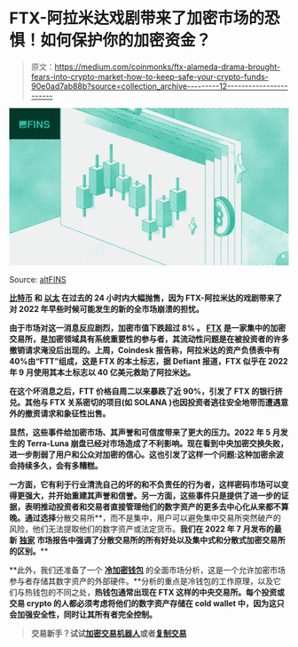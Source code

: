# FTX-阿拉米达戏剧带来了加密市场的恐惧！如何保护你的加密资金？

> 原文：<https://medium.com/coinmonks/ftx-alameda-drama-brought-fears-into-crypto-market-how-to-keep-safe-your-crypto-funds-90e0ad7ab88b?source=collection_archive---------12----------------------->

![](img/90bc9e0a83017e94011205e056212090.png)

Source: [altFINS](https://altfins.com/)

**[**比特币**](http://r.email.altfins.com/mk/cl/f/BjSZ0CuZke2WQAsHTULyp8-sUl_Xo_-POZnXgoad_GVSZvPfSzw4aUqCyVS44WLvnrRIPMIlK7P6quIxMUPO3evy8lusS-Gt2463gER89PQr0_Myg4r_6IIEBkfiWJ8KRVCxPP3KHFgNSAGIxj1o2bkaJ6Z17P-xkNmyO8VJOAuUAEHIcK32kyMjeMUDh02leFxG2e0ozDj1WAUGlm5PZCw2uZswlb_aZ5Oa1bzZZbGePzm5-VlxqbKpfu7m7jeEcldPZ_wivl82xObJ9A95aMY0zBFUTT1tdFBCEw0zl1P_W0KaWnERzW-u) **和** [**以太**](http://r.email.altfins.com/mk/cl/f/awfoRbpJeU0AzJxgycUaQkp7uaWmT37pFTANynYV95rzMwAJ16Y6Pg7xzvM9-Oc7v2geS9nOcmZUIDUefnHdG9GZMQaP5IS67vueN2KyJMDcMy9yoTwN8OLvBTUCsZqgyojhQbTAvlExdAJ6lhveKxRJb0Xzsg5pDTOV-GMmnUqHeeVAqiFcoNmwV--Gbvb2zN_oPRrgkqjl3EVOav7B7eapCy0LXg7tH_cPrsZsqPBhqSvjfWY2m1cQ2PMk86ExnW50x1-u5GP5TJkxyx6F37K-1PFt5XZnQ23KRrAIsv_zUCglsc-kwt1Spw) **在过去的 24 小时内大幅抛售，因为 FTX-阿拉米达的戏剧带来了对 2022 年早些时候可能发生的新的全市场崩溃**的担忧。**

****由于市场对这一消息反应剧烈，加密市值下跌超过 8%** 。 [FTX](http://r.email.altfins.com/mk/cl/f/oPLwucDyvma-vzz_43seuQBOL1gMIKCIqN4Ri_yrrmC4cWTlLEqDaoE5FJqdJ5ju-Cq2GudAsx6-tkkOlxxTdg_IF_vKgteooI5gDMTW8pEVpHuVPj9pyAPdeaPcbgWaAuiD6AKA-Rv9JDdO0KgvHBU0cNm-rmTqNKwwI6fCeReAMRx2S2m9IT0M_KzciWazY31tJrpBcxZ1ZX7B7kF574NRWqTVyNA-fLm5I_a2DnJzGmDF7424L5T21R5nkrUrpWJ4BiExFAOuJ5JG06oVtbd2W4Ld2x9S9iFVsGPwLFsChz2OCb3_TmvrOGw) 是一家集中的加密交易所，是加密领域具有系统重要性的参与者，其流动性问题是在被投资者的许多撤销请求淹没后出现的。**上周，Coindesk 报告称，阿拉米达的资产负债表中有 40%由“FTT”组成，这是 FTX 的本土标志，据 Defiant 报道，FTX 似乎在 2022 年 9 月使用其本土标志以 40 亿美元救助了阿拉米达。****

**在这个坏消息之后，FTT 价格自周二以来暴跌了近 90%，引发了 FTX 的银行挤兑。其他与 FTX 关系密切的项目(如 **SOLANA** )也因投资者逃往安全地带而遭遇意外的撤资请求和象征性出售。**

**显然，这些事件给加密市场、其声誉和可信度带来了更大的压力。2022 年 5 月发生的 Terra-Luna 崩盘已经对市场造成了不利影响。现在看到中央加密交换失败，进一步削弱了用户和公众对加密的信心。这也引发了这样一个问题:这种加密余波会持续多久，会有多糟糕。**

**一方面，它有利于行业清洗自己的坏的和不负责任的行为者，这样密码市场可以变得更强大，并开始重建其声誉和信誉。另一方面，这些事件只是提供了进一步的证据，表明推动投资者和交易者直接管理他们的数字资产的更多去中心化从来都不算晚。通过选择**分散交易所**，而不是集中，用户可以避免集中交易所突然破产的风险，他们无法提取他们的数字资产或法定货币。**我们在 2022 年 7 月发布的最新** [**独家**](http://r.email.altfins.com/mk/cl/f/QZSEzyTh1PsUsYSY1z-UCtr2n5-kgtUQIrihTo2E-lZ6fL96gP8TioOZAW_UlzWJuNnrB-uW1-zrsKPRZwCq05MxUme0Ng84Q5pYtpEluGLS7wK4F56rgj1YYD3xwplhDSlV3Y7aIn6lwSVkMDUxdxwwA9OQrsJjeLKj_PIsW9IqYB5qhiDnji4-DdEukGSxEIaMTxXM9SMUbGUG-JvjMrTNfCPYrrQ3lNcuAfGwBD-cx0_xdxYTKGrZEQWxL2FpWoRTq86BCIskex7pD7TDRqCUQbBi3l48LccxM1HphvOB) **市场报告中强调了分散交易所的所有好处以及集中式和分散式加密交易所的区别。****

**此外，我们还准备了一个 [**冷加密钱包**](http://r.email.altfins.com/mk/cl/f/KlCBAIm8yyv0lQFP7ji8CO1wpUdJ1Bk0Gg9M3SBOG3mEXz2EEGxXvWfEOdXjitt73xUYk57L9Uwf6GHQ_hDjkEh63iqS7HVrAEgnwyotbsWb7dQ2hOhBsXFHn4Jp72JxwhobXRFcmU2bOR8Q29a2m1g80fZsJ-M9i64P5jOAcvJ4i74oiXc2DMia6Fg0iReOSOST9uURZnnuzhnFbTBRDivFPBZ1WP-Ld0mCXpUVKZPGRd54EGjdJTVJwttl0E-L2WtuMnheCCf2hydRE1_3zD9oyJa1TvZyg3g0CaiLM9EDqrIkmxcb7CKr7xGLtQ) 的全面市场分析，这是一个允许加密市场参与者存储其数字资产的外部硬件。**分析的重点是冷钱包的工作原理，以及它们与热钱包的不同之处，**热钱包通常出现在 FTX 这样的中央交易所。每个投资或交易 crypto 的人都必须考虑将他们的数字资产存储在 cold wallet 中，因为这只会加强安全性，同时让其所有者完全控制。**

> **交易新手？试试[加密交易机器人](/coinmonks/crypto-trading-bot-c2ffce8acb2a)或者[复制交易](/coinmonks/top-10-crypto-copy-trading-platforms-for-beginners-d0c37c7d698c)**